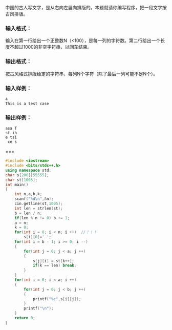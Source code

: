 中国的古人写文字，是从右向左竖向排版的。本题就请你编写程序，把一段文字按古风排版。

### 输入格式：

输入在第一行给出一个正整数N（<100），是每一列的字符数。第二行给出一个长度不超过1000的非空字符串，以回车结束。

### 输出格式：

按古风格式排版给定的字符串，每列N个字符（除了最后一列可能不足N个）。

### 输入样例：

```in
4
This is a test case
```

### 输出样例：

```out
asa T
st ih
e tsi
 ce s
```

===

```Cpp
#include <iostream>
#include <bits/stdc++.h>
using namespace std;
char s[200][55555];
char st[1005];
int main()
{
    int n,a,b,k;
    scanf("%d\n",&n);
    cin.getline(st,1005);
    int len = strlen(st);
    b = len / n;
    if(len % n != 0) b += 1;
    a = n;
    k = 0;
    for(int i = 0; i < n; i ++)  //！！！
        s[i][0]=' ';
    for(int i = b - 1; i >= 0; i --)
    {
        for(int j = 0; j < a; j ++)
        {
            s[j][i] = st[k++];
            if(k == len) break;
        }
    }
    for(int i = 0; i < a; i ++)
    {
        for(int j = 0; j < b; j ++)
        {
            printf("%c",s[i][j]);
        }
        printf("\n");
    }
    return 0;
}
```